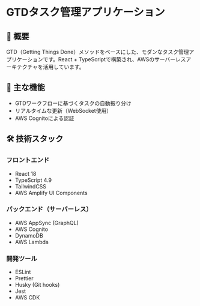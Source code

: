 # GTDタスク管理アプリケーション

## 📝 概要
GTD（Getting Things Done）メソッドをベースにした、モダンなタスク管理アプリケーションです。React + TypeScriptで構築され、AWSのサーバーレスアーキテクチャを活用しています。

## 🌟 主な機能
- GTDワークフローに基づくタスクの自動振り分け
- リアルタイムな更新（WebSocket使用）
- AWS Cognitoによる認証

## 🛠 技術スタック
### フロントエンド
- React 18
- TypeScript 4.9
- TailwindCSS
- AWS Amplify UI Components

### バックエンド（サーバーレス）
- AWS AppSync (GraphQL)
- AWS Cognito
- DynamoDB
- AWS Lambda

### 開発ツール
- ESLint
- Prettier
- Husky (Git hooks)
- Jest
- AWS CDK
